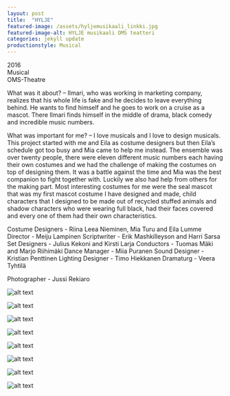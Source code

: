 ```yaml
---
layout: post
title:  "HYLJE"
featured-image: /assets/hyljemusikaali_linkki.jpg
featured-image-alt: HYLJE musikaali OMS teatteri
categories: jekyll update
productionstyle: Musical
---
```

  2016  
  Musical  
  OMS-Theatre  

<div class="post-text-alone">  
  What was it about? – Ilmari, who was working in marketing company, realizes that his whole life is fake and he decides to leave everything behind. He wants to find himself and he goes to work on a cruise as a mascot. There Ilmari finds himself in the middle of drama, black comedy and incredible music numbers.
<p></p> 
  What was important for me? – I love musicals and I love to design musicals. This project started with me and Eila as costume designers but then Eila’s schedule got too busy and Mia came to help me instead. The ensemble was over twenty people, there were eleven different music numbers each having their own costumes and we had the challenge of making the costumes on top of designing them. It was a battle against the time and Mia was the best companion to fight together with. Luckily we also had help from others for the making part. Most interesting costumes for me were the seal mascot that was my first mascot costume I have designed and made, child characters that I designed to be made out of recycled stuffed animals and shadow characters who were wearing full black, had their faces covered and every one of them had their own characteristics.
<p></p> 
</div>
  Costume Designers - Riina Leea Nieminen, Mia Turu and Eila Lumme  
  Director - Meiju Lampinen  
  Scriptwriter - Erik Mashkilleyson and Harri Sarsa  
  Set Designers - Julius Kekoni and Kirsti Larja  
  Conductors - Tuomas Mäki and Marjo Riihimäki  
  Dance Manager - Miia Puranen  
  Sound Designer - Kristian Penttinen  
  Lighting Designer - Timo Hiekkanen  
  Dramaturg - Veera Tyhtilä  

Photographer - Jussi Rekiaro

![alt text](/assets/projects/hylje1.jpg)

![alt text](/assets/projects/hylje2.jpg)

![alt text](/assets/projects/hylje3.jpg)

![alt text](/assets/projects/hylje4.jpg)

![alt text](/assets/projects/hylje5.jpg)

![alt text](/assets/projects/hylje6.jpg)

![alt text](/assets/projects/hylje7.jpg)

![alt text](/assets/projects/hylje8.jpg)